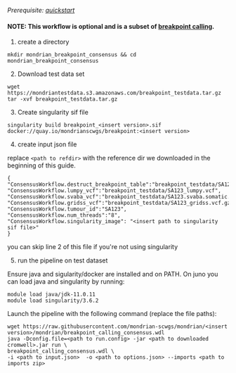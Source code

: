 
*Prerequisite: [quickstart](README.md)*


#### NOTE: This workflow is optional and is a subset of [breakpoint calling](quickstart/breakpoint_calling.wdl).

1. create a directory 
```
mkdir mondrian_breakpoint_consensus && cd mondrian_breakpoint_consensus
```

2. Download test data set

```
wget https://mondriantestdata.s3.amazonaws.com/breakpoint_testdata.tar.gz
tar -xvf breakpoint_testdata.tar.gz
```

3. Create singularity sif file
```
singularity build breakpoint_<insert version>.sif docker://quay.io/mondrianscwgs/breakpoint:<insert version>
```

4. create input json file

replace `<path to refdir>` with the reference dir we downloaded in the beginning of this guide.

```
{
"ConsensusWorkflow.destruct_breakpoint_table":"breakpoint_testdata/SA123_breakpoint_table.csv",
"ConsensusWorkflow.lumpy_vcf":"breakpoint_testdata/SA123_lumpy.vcf",
"ConsensusWorkflow.svaba_vcf":"breakpoint_testdata/SA123.svaba.somatic.sv.vcf.gz",
"ConsensusWorkflow.gridss_vcf":"breakpoint_testdata/SA123_gridss.vcf.gz",
"ConsensusWorkflow.tumour_id":"SA123",
"ConsensusWorkflow.num_threads":"8",
"ConsensusWorkflow.singularity_image": "<insert path to singularity sif file>"
}
```

you can skip line 2 of this file if you're not using singularity 

5. run the pipeline on test dataset

Ensure java and sigularity/docker are installed and on PATH. On juno you can load  java and singularity by running:

```
module load java/jdk-11.0.11
module load singularity/3.6.2
```

Launch the pipeline with the following command (replace the file paths):

```
wget https://raw.githubusercontent.com/mondrian-scwgs/mondrian/<insert version>/mondrian/breakpoint_calling_consensus.wdl
java -Dconfig.file=<path to run.config> -jar <path to downloaded cromwell>.jar run \
breakpoint_calling_consensus.wdl \
-i <path to input.json>  -o <path to options.json> --imports <path to imports zip>
```
